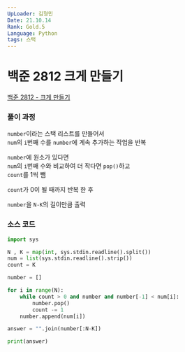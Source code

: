 ```yaml
---
UpLoader: 김형민
Date: 21.10.14
Rank: Gold.5
Language: Python
tags: 스택
---
```


# 백준 2812 크게 만들기

[백준 2812 - 크게 만들기](https://www.acmicpc.net/problem/2812)   
  

### 풀이 과정  

`number`이라는 스택 리스트를 만들어서  
`num`의 `i`번째 수를 `number`에 계속 추가하는 작업을 반복  
  
`number`에 원소가 있다면  
`num`의 `i`번째 수와 비교하여 더 작다면 `pop()`하고  
`count`를 1씩 뺌  
  
`count`가 0이 될 때까지 반복 한 후  

`number`을 `N-K`의 길이만큼 출력  

### 소스 코드

```python
import sys

N , K = map(int, sys.stdin.readline().split())
num = list(sys.stdin.readline().strip())
count = K

number = []

for i in range(N):
    while count > 0 and number and number[-1] < num[i]:
        number.pop()
        count -= 1
    number.append(num[i])

answer = "".join(number[:N-K])

print(answer)
```